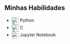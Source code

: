 <section>
    <h2>Minhas Habilidades</h2>
    <ul>
        <li><img src="https://www.google.com/search?q=icone+python&oq=icone+python&gs_lcrp=EgZjaHJvbWUyBggAEEUYOTIJCAEQABgKGIAEMgkIAhAAGAoYgAQyCAgDEAAYFhgeMgwIBBAAGAoYDxgWGB4yCggFEAAYChgWGB4yCggGEAAYChgWGB4yBggHEEUYPNIBCDE1OTNqMGo3qAIAsAIA&sourceid=chrome&ie=UTF-8#vhid=ANYmjqSitJM3aM&vssid=l"  alt="Python" style="width: 24px; vertical-align: middle;"> Python</li>
        <li><img src=" https://www.google.com/search?q=icone+do+c&oq=icone+do+c&gs_lcrp=EgZjaHJvbWUyBggAEEUYOTIHCAEQABiABDIJCAIQABgKGIAEMgcIAxAAGIAEMgkIBBAAGAoYgAQyBwgFEAAYgAQyCQgGEAAYChiABDIGCAcQRRg80gEIMTEyMWowajmoAgCwAgA&sourceid=chrome&ie=UTF-8#vhid=njMNOyG2brvdBM&vssid=l" alt="C" style="width: 24px; vertical-align: middle;"> C</li>
        <li><img src=" https://www.google.com/search?q=jupyter+notebook&sca_esv=16c4ecca0a41c6cb&udm=2&biw=1600&bih=732&sxsrf=ADLYWIICc1aWm936zLQUSc02033aqDGdsw%3A1729130518191&ei=FnAQZ7SrC8PT1sQPweOF8A8&oq=jupyter+no&gs_lp=Egxnd3Mtd2l6LXNlcnAiCmp1cHl0ZXIgbm8qAggAMgUQABiABDIFEAAYgAQyBRAAGIAEMgUQABiABDIFEAAYgAQyBRAAGIAEMgUQABiABDIFEAAYgAQyBRAAGIAEMgUQABiABEjzEVDHAVjJDHAAeACQAQCYAcsBoAG7CKoBBTAuOC4xuAEDyAEA-AEBmAIIoAKGB8ICChAAGIAEGEMYigXCAgQQABgewgIGEAAYCBgewgIEECMYJ5gDAIgGAZIHAzAuOKAHnzs&sclient=gws-wiz-serp#vhid=SyqfBsSVShBbqM&vssid=mosaic" alt="Jupyter" style="width: 24px; vertical-align: middle;"> Jupyter Notebook</li>
    </ul>
</section>
